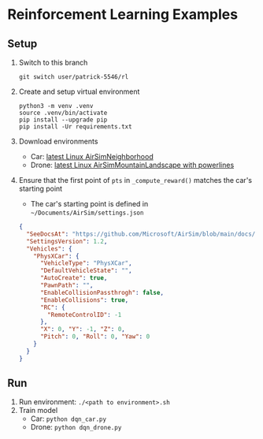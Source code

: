 # Reinforcement Learning Examples

## Setup

1. Switch to this branch

    ```
    git switch user/patrick-5546/rl
    ```

2. Create and setup virtual environment

    ```
    python3 -m venv .venv
    source .venv/bin/activate
    pip install --upgrade pip
    pip install -Ur requirements.txt
    ```

3. Download environments
    - Car: [latest Linux AirSimNeighborhood](https://github.com/microsoft/AirSim/releases/download/v1.8.1/AirSimNH.zip)
    - Drone: [latest Linux AirSimMountainLandscape with powerlines](https://github.com/microsoft/AirSim/releases/download/v1.2.0Linux/LandscapeMountains.zip)

4. Ensure that the first point of `pts` in `_compute_reward()` matches the car's starting point
    - The car's starting point is defined in `~/Documents/AirSim/settings.json`

    ```json
    {
      "SeeDocsAt": "https://github.com/Microsoft/AirSim/blob/main/docs/settings.md",
      "SettingsVersion": 1.2,
      "Vehicles": {
        "PhysXCar": {
          "VehicleType": "PhysXCar",
          "DefaultVehicleState": "",
          "AutoCreate": true,
          "PawnPath": "",
          "EnableCollisionPassthrogh": false,
          "EnableCollisions": true,
          "RC": {
            "RemoteControlID": -1
          },
          "X": 0, "Y": -1, "Z": 0,
          "Pitch": 0, "Roll": 0, "Yaw": 0
        }
      }
    }
    ```

## Run

1. Run environment: `./<path to environment>.sh`
2. Train model
    - Car: `python dqn_car.py`
    - Drone: `python dqn_drone.py`

